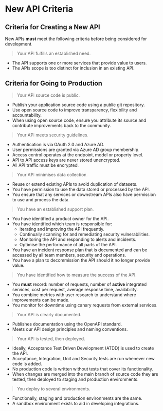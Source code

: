 # New API Criteria

## Criteria for Creating a New API

New APIs **must** meet the following criteria before being considered for development.

> Your API fulfills an established need.

* The API supports one or more services that provide value to users.
* The APIs scope is too distinct for inclusion in an existing API.

## Criteria for Going to Production

> Your API source code is public.

* Publish your application source code using a public git repository.
* Use open source code to improve transparency, flexibility and accountability.
* When using open source code, ensure you attribute its source and contribute improvements back to the community.

> Your API meets security guidelines.

* Authentication is via OAuth 2.0 and Azure AD.
* User permissions are granted via Azure AD group membership.
* Access control operates at the endpoint, model or property level.
* API to API access keys are never stored unencrypted.
* All API traffic must be encrypted.

> Your API minimises data collection.

* Reuse or extend existing APIs to avoid duplication of datasets.
* You have permission to use the data stored or processed by the API.
* You ensure that any services or downstream APIs also have permission to use and process the data.

> You have an established support plan.

* You have identified a product owner for the API.
* You have identified which team is responsible for:
    * Iterating and improving the API frequently.
    * Continually scanning for and remediating security vulnerabilities.
    * Monitoring the API and responding to alerts and incidents.
    * Optimise the performance of all parts of the API.
* You have an incident response plan that is documented and can be accessed by all team members, security and 
  operations.
* You have a plan to decommission the API should it no longer provide value.

> You have identified how to measure the success of the API.

* You **must** record: number of requests, number of **active** integrated services, cost per request, average
  response time, availability. 
* You combine metrics with user research to understand where improvements can be made.
* You monitor for downtime using canary requests from external services.

> Your API is clearly documented.

* Publishes documentation using the OpenAPI standard.
* Meets our API design principles and naming conventions.

> Your API is tested, then deployed.

* Ideally, Acceptance Test Driven Development (ATDD) is used to create the API.
* Acceptance, Integration, Unit and Security tests are run whenever new code is added.
* No production code is written without tests that cover its functionality.
* When changes are merged into the main branch of source code they are tested, then deployed to staging and
  production environments.

> You deploy to several environments.

* Functionally, staging and production environments are the same.
* A sandbox environment exists to aid in developing integrations.

